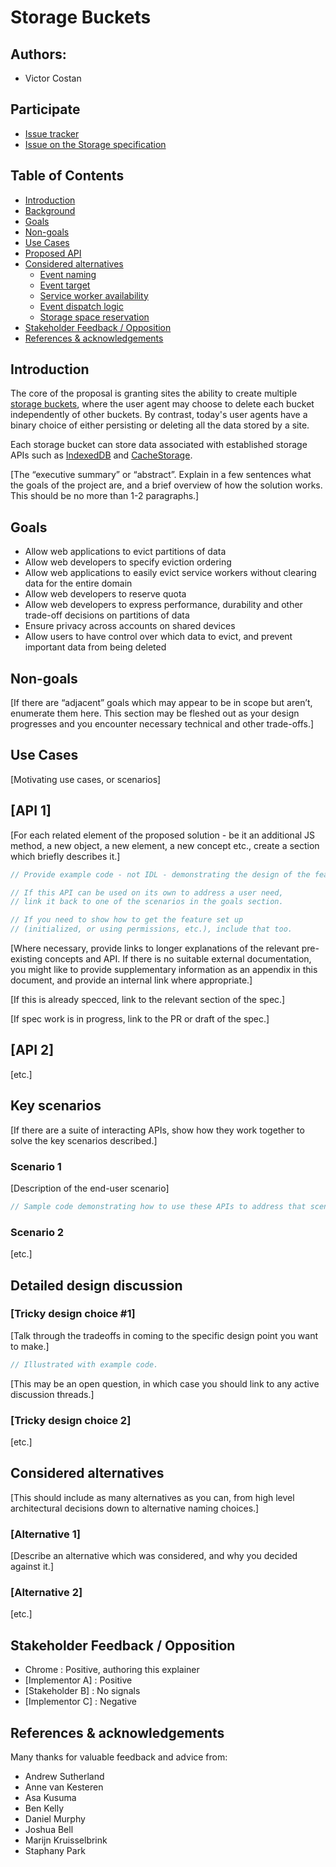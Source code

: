 # Storage Buckets


## Authors:

* Victor Costan


## Participate

* [Issue tracker](https://github.com/pwnall/storage-buckets/issues)
* [Issue on the Storage specification](https://github.com/whatwg/storage/issues/2)


## Table of Contents

<!-- START doctoc generated TOC please keep comment here to allow auto update -->
<!-- DON'T EDIT THIS SECTION, INSTEAD RE-RUN doctoc TO UPDATE -->


- [Introduction](#introduction)
- [Background](#background)
- [Goals](#goals)
- [Non-goals](#non-goals)
- [Use Cases](#use-cases)
- [Proposed API](#proposed-api)
- [Considered alternatives](#considered-alternatives)
  - [Event naming](#event-naming)
  - [Event target](#event-target)
  - [Service worker availability](#service-worker-availability)
  - [Event dispatch logic](#event-dispatch-logic)
  - [Storage space reservation](#storage-space-reservation)
- [Stakeholder Feedback / Opposition](#stakeholder-feedback--opposition)
- [References & acknowledgements](#references--acknowledgements)

<!-- END doctoc generated TOC please keep comment here to allow auto update -->


## Introduction

The core of the proposal is granting sites the ability to create multiple
[storage buckets](https://storage.spec.whatwg.org/#buckets), where the
user agent may choose to delete each bucket independently of other buckets. By
contrast, today's user agents have a binary choice of either persisting or
deleting all the data stored by a site.

Each storage bucket can store data associated with established storage APIs such
as [IndexedDB](https://w3c.github.io/IndexedDB/) and
[CacheStorage](https://w3c.github.io/ServiceWorker/#cachestorage).

[The “executive summary” or “abstract”. Explain in a few sentences what the
goals of the project are, and a brief overview of how the solution works.
This should be no more than 1-2 paragraphs.]


## Goals
- Allow web applications to evict partitions of data
- Allow web developers to specify eviction ordering
- Allow web applications to easily evict service workers without clearing data for the entire domain
- Allow web developers to reserve quota
- Allow web developers to express performance, durability and other trade-off decisions on partitions of data
- Ensure privacy across accounts on shared devices
- Allow users to have control over which data to evict, and prevent important data from being deleted

## Non-goals

[If there are “adjacent” goals which may appear to be in scope but aren’t,
enumerate them here. This section may be fleshed out as your design
progresses and you encounter necessary technical and other trade-offs.]

## Use Cases
[Motivating use cases, or scenarios]

## [API 1]

[For each related element of the proposed solution - be it an additional JS
method, a new object, a new element, a new concept etc., create a section
which briefly describes it.]


```javascript
// Provide example code - not IDL - demonstrating the design of the feature.

// If this API can be used on its own to address a user need,
// link it back to one of the scenarios in the goals section.

// If you need to show how to get the feature set up
// (initialized, or using permissions, etc.), include that too.
```

[Where necessary, provide links to longer explanations of the relevant
pre-existing concepts and API. If there is no suitable external
documentation, you might like to provide supplementary information as an
appendix in this document, and provide an internal link where appropriate.]

[If this is already specced, link to the relevant section of the spec.]

[If spec work is in progress, link to the PR or draft of the spec.]


## [API 2]
[etc.]


## Key scenarios

[If there are a suite of interacting APIs, show how they work together to
solve the key scenarios described.]

### Scenario 1

[Description of the end-user scenario]

```javascript
// Sample code demonstrating how to use these APIs to address that scenario.
```

### Scenario 2

[etc.]

## Detailed design discussion

### [Tricky design choice #1]

[Talk through the tradeoffs in coming to the specific design point you want
to make.]

```javascript
// Illustrated with example code.
```

[This may be an open question, in which case you should link to any active
discussion threads.]


### [Tricky design choice 2]

[etc.]


## Considered alternatives

[This should include as many alternatives as you can, from high level
architectural decisions down to alternative naming choices.]

### [Alternative 1]

[Describe an alternative which was considered, and why you decided against it.]

### [Alternative 2]

[etc.]


## Stakeholder Feedback / Opposition

* Chrome : Positive, authoring this explainer
* [Implementor A] : Positive
* [Stakeholder B] : No signals
* [Implementor C] : Negative


## References & acknowledgements

Many thanks for valuable feedback and advice from:

* Andrew Sutherland
* Anne van Kesteren
* Asa Kusuma
* Ben Kelly
* Daniel Murphy
* Joshua Bell
* Marijn Kruisselbrink
* Staphany Park
